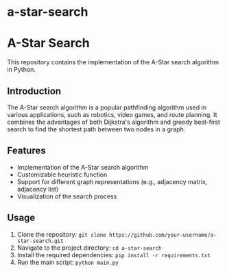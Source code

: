 # a-star-search
# A-Star Search

This repository contains the implementation of the A-Star search algorithm in Python.

## Introduction

The A-Star search algorithm is a popular pathfinding algorithm used in various applications, such as robotics, video games, and route planning. It combines the advantages of both Dijkstra's algorithm and greedy best-first search to find the shortest path between two nodes in a graph.

## Features

- Implementation of the A-Star search algorithm
- Customizable heuristic function
- Support for different graph representations (e.g., adjacency matrix, adjacency list)
- Visualization of the search process

## Usage

1. Clone the repository: 
`git clone https://github.com/your-username/a-star-search.git `
2. Navigate to the project directory: `cd a-star-search`
3. Install the required dependencies: `pip install -r requirements.txt`
4. Run the main script: `python main.py`


